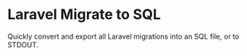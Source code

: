 # Laravel Migrate to SQL
Quickly convert and export all Laravel migrations into an SQL file, or to STDOUT.
